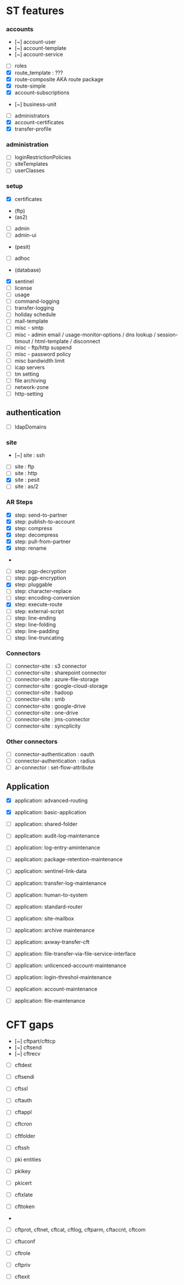 # ST features

### accounts

- [~] account-user
- [~] account-template
- [~] account-service
- [ ] roles
- [x] route_template : ???
- [x] route-composite AKA route package
- [x] route-simple
- [x] account-subscriptions
- [~] business-unit
- [ ] administrators
- [x] account-certificates
- [x] transfer-profile

### administration

- [ ] loginRestrictionPolicies
- [ ] siteTemplates
- [ ] userClasses

### setup

- [x] certificates
- (ftp)
- (as2)
- [ ] admin
- [ ] admin-ui
- (pesit)
- [ ] adhoc
- (database)
- [x] sentinel
- [ ] license
- [ ] usage
- [ ] command-logging
- [ ] transfer-logging
- [ ] holiday schedule
- [ ] mail-template
- [ ] misc - smtp
- [ ] misc - admin email / usage-monitor-options / dns lookup / session-timout / html-template / disconnect
- [ ] misc - ftp/http suspend
- [ ] misc - password policy
- [ ] misc bandwidth limit
- [ ] icap servers
- [ ] tm setting
- [ ] file archiving
- [ ] network-zone
- [ ] http-setting

## authentication
- [ ] ldapDomains

### site
- [~] site : ssh
- [ ] site : ftp
- [ ] site : http
- [x] site : pesit
- [ ] site : as/2
  
### AR Steps
- [x] step: send-to-partner
- [x] step: publish-to-account
- [x] step: compress
- [x] step: decompress
- [x] step: pull-from-partner
- [x] step: rename
- 
- [ ] step: pgp-decryption
- [ ] step: pgp-encryption
- [x] step: pluggable
- [ ] step: character-replace
- [ ] step: encoding-conversion
- [x] step: execute-route
- [ ] step: external-script
- [ ] step: line-ending
- [ ] step: line-folding
- [ ] step: line-padding
- [ ] step: line-truncating
  
### Connectors
- [ ] connector-site : s3 connector
- [ ] connector-site : sharepoint connector
- [ ] connector-site : azure-file-storage
- [ ] connector-site : google-cloud-storage
- [ ] connector-site : hadoop
- [ ] connector-site : smb
- [ ] connector-site : google-drive
- [ ] connector-site : one-drive
- [ ] connector-site : jms-connector
- [ ] connector-site : syncplicity

### Other connectors
- [ ] connector-authentication : oauth
- [ ] connector-authentication : radius
- [ ] ar-connector : set-flow-attribute

## Application
- [x] application: advanced-routing
- [x] application: basic-application
- [ ] application: shared-folder
- [ ] application: audit-log-maintenance
- [ ] application: log-entry-amintenance
- [ ] application: package-retention-maintenance
- [ ] application: sentinel-link-data
- [ ] application: transfer-log-maintenance
- [ ] application: human-to-system
- [ ] application: standard-router
- [ ] application: site-mailbox

- [ ] application: archive maintenance
- [ ] application: axway-transfer-cft
- [ ] application: file-transfer-via-file-service-interface
- [ ] application: unlicenced-account-maintenance
- [ ] application: login-threshol-maintenance
- [ ] application: account-maintenance
- [ ] application: file-maintenance

# CFT gaps

- [~] cftpart/cfttcp
- [~] cftsend
- [~] cftrecv

- [ ] cftdest
- [ ] cftsendi
- [ ] cftssl
- [ ] cftauth
- [ ] cftappl
- [ ] cftcron
- [ ] cftfolder
- [ ] cftssh
- [ ] pki entities
- [ ] pkikey
- [ ] pkicert
- [ ] cftxlate
  
- [ ] cfttoken
- 
- [ ] cftprot, cftnet, cftcat, cftlog, cftparm, cftaccnt, cftcom
- [ ] cftuconf
- [ ] cftrole
- [ ] cftpriv
- [ ] cftexit
  

